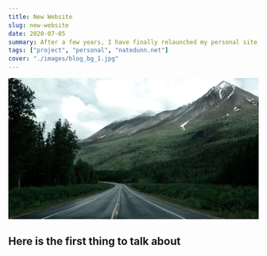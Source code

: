 ```yaml
---
title: New Website
slug: new-website
date: 2020-07-05
summary: After a few years, I have finally relaunched my personal site. Blog included!
tags: ["project", "personal", "natedunn.net"]
cover: "./images/blog_bg_1.jpg"
---
```


![background](./images/blog_bg_4.jpg)

## Here is the first thing to talk about
